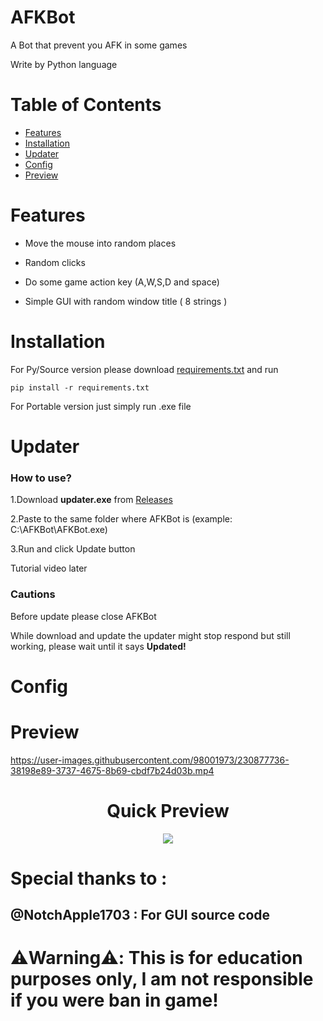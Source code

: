# AFKBot

A Bot that prevent you AFK in some games

Write by Python language
<!-- TABLE OF CONTENTS -->
# Table of Contents

- [Features](#features)
- [Installation](#installation)
- [Updater](#updater)
- [Config](#config)
- [Preview](#preview)
# Features
- Move the mouse into random places

- Random clicks

- Do some game action key (A,W,S,D and space)

- Simple GUI with random window title ( 8 strings )

# Installation
For Py/Source version please download [requirements.txt](https://github.com/gorouflex/afkbot/files/11384655/requirements.txt) and run 
```
pip install -r requirements.txt 
```

For Portable version just simply run .exe file

# Updater 
### How to use?
1.Download **updater.exe** from [Releases](https://github.com/gorouflex/afkbot/releases)

2.Paste to the same folder where AFKBot is (example: C:\AFKBot\AFKBot.exe)

3.Run and click Update button

Tutorial video later

### Cautions
Before update please close AFKBot

While download and update the updater might stop respond but still working, please wait until it says **Updated!**

# Config
# Preview

https://user-images.githubusercontent.com/98001973/230877736-38198e89-3737-4675-8b69-cbdf7b24d03b.mp4
        
<p align="center">
<h1 align="center">Quick Preview</h1>
</p>

<p align="center">          
  <img src="https://user-images.githubusercontent.com/98001973/230878016-8bf3cc30-fc20-4332-b42f-d252ab799545.png">
</p>
           
<p align="center">
<h1 align="center"> </h1>
</p>

# Special thanks to :

## @NotchApple1703 : For GUI source code

# ⚠️Warning⚠️: This is for education purposes only, I am not responsible if you were ban in game!
